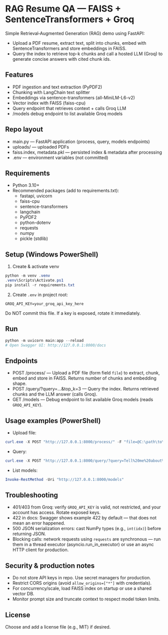 # RAG Resume QA — FAISS + SentenceTransformers + Groq

Simple Retrieval‑Augmented Generation (RAG) demo using FastAPI:
- Upload a PDF resume, extract text, split into chunks, embed with SentenceTransformers and store embeddings in FAISS.
- Query the index to retrieve top-k chunks and call a hosted LLM (Groq) to generate concise answers with cited chunk ids.

## Features
- PDF ingestion and text extraction (PyPDF2)
- Chunking with LangChain text splitter
- Embeddings via sentence-transformers (all-MiniLM-L6-v2)
- Vector index with FAISS (faiss-cpu)
- Query endpoint that retrieves context + calls Groq LLM
- /models debug endpoint to list available Groq models

## Repo layout
- main.py — FastAPI application (process, query, models endpoints)
- uploads/ — uploaded PDFs
- faiss.index, metadata.pkl — persisted index & metadata after processing
- .env — environment variables (not committed)

## Requirements
- Python 3.10+
- Recommended packages (add to requirements.txt):
  - fastapi, uvicorn
  - faiss-cpu
  - sentence-transformers
  - langchain
  - PyPDF2
  - python-dotenv
  - requests
  - numpy
  - pickle (stdlib)

## Setup (Windows PowerShell)
1. Create & activate venv
```powershell
python -m venv .venv
.venv\Scripts\Activate.ps1
pip install -r requirements.txt
```

2. Create `.env` in project root:
```
GROQ_API_KEY=your_groq_api_key_here
```
Do NOT commit this file. If a key is exposed, rotate it immediately.

## Run
```powershell
python -m uvicorn main:app --reload
# Open Swagger UI: http://127.0.0.1:8000/docs
```

## Endpoints
- POST /process/ — Upload a PDF file (form field `file`) to extract, chunk, embed and store in FAISS. Returns number of chunks and embedding shape.
- POST /query/?query=...&top_k=3 — Query the index. Returns retrieved chunks and the LLM answer (calls Groq).
- GET /models — Debug endpoint to list available Groq models (reads `GROQ_API_KEY`).

## Usage examples (PowerShell)
- Upload file:
```powershell
curl.exe -X POST "http://127.0.0.1:8000/process/" -F "file=@C:\path\to\resume.pdf"
```
- Query:
```powershell
curl.exe -X POST "http://127.0.0.1:8000/query/?query=Tell%20me%20about%20my%20resume&top_k=3"
```
- List models:
```powershell
Invoke-RestMethod -Uri "http://127.0.0.1:8000/models"
```

## Troubleshooting
- 401/403 from Groq: verify `GROQ_API_KEY` is valid, not restricted, and your account has access. Rotate exposed keys.
- 422 in docs: Swagger shows example 422 by default — that does not mean an error happened.
- 500 JSON serialization errors: cast NumPy types (e.g., `int(idx)`) before returning JSON.
- Blocking calls: network requests using `requests` are synchronous — run them in a thread executor (asyncio.run_in_executor) or use an async HTTP client for production.

## Security & production notes
- Do not store API keys in repo. Use secret managers for production.
- Restrict CORS origins (avoid `allow_origins=["*"]` with credentials).
- For concurrency/scale, load FAISS index on startup or use a shared vector DB.
- Monitor prompt size and truncate context to respect model token limits.

## License
Choose and add a license file (e.g., MIT) if desired.
